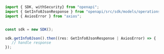 <!-- Start SDK Example Usage -->
```typescript
import { SDK, withSecurity} from "openapi";
import { GetInfo0JsonResponse } from "openapi/src/sdk/models/operations";
import { AxiosError } from "axios";


const sdk = new SDK();

sdk.getInfo0Json().then((res: GetInfo0JsonResponse | AxiosError) => {
   // handle response
});
```
<!-- End SDK Example Usage -->